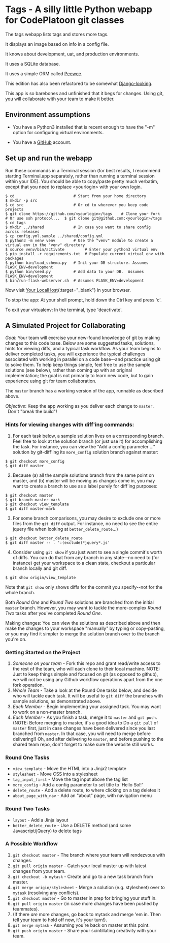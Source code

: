 # Tags - A silly little Python webapp for CodePlatoon git classes

The tags webapp lists tags and stores more tags.

It displays an image based on info in a config file.

It knows about development, uat, and production environments.

It uses a SQLite database.

It uses a simple ORM called [Peewee](https://github.com/coleifer/peewee).

This edition has also been refactored to be somewhat [Django-looking](http://charlesleifer.com/blog/structuring-flask-apps-a-how-to-for-those-coming-from-django/).

This app is so barebones and unfinished that it begs for changes.  Using git, you will collaborate with your team to make it better.

## Environment assumptions

- You have a Python3 installed that is recent enough to have the "-m" option for configuring virtual environments.

- You have a [GitHub](https://github.com) account.

## Set up and run the webapp

Run these commands in a Terminal session (for best results, I recommend starting Terminal.app separately, rather than running a terminal session within your IDE).  You should be able to copy/paste pretty much verbatim, except that you need to replace \<yourlogin\> with your own login.
```console
$ cd                          # Start from your home directory
$ mkdir -p src
$ cd src                      # Or cd to wherever you keep code projects
$ git clone https://github.com/<yourlogin>/tags    # Clone your fork
# Or use ssh protocol...  $ git clone git@github.com:<yourlogin>/tags
$ cd tags
$ mkdir ../shared             # In case you want to share config across releases
$ cp config.yml.sample ../shared/config.yml
$ python3 -m venv venv        # Use the "venv" module to create a virtual env in the "venv" directory
$ source venv/bin/activate         # Enter your python3 virtual env
$ pip install -r requirements.txt  # Populate current virtual env with packages
$ python bin/load_schema.py   # Init your DB structure. Assumes FLASK_ENV=development
$ python bin/seed.py          # Add data to your DB.  Assumes FLASK_ENV=development
$ bin/run-flask-webserver.sh  # Assumes FLASK_ENV=development
```
Now visit [Your LocalHost](http://localhost:5000){:target="_blank"} in your browser.

To stop the app: At your shell prompt, hold down the Ctrl key and press 'c'.

To exit your virtualenv: In the terminal, type 'deactivate'.

## A Simulated Project for Collaborating

*Goal*: Your team will exercise your new-found knowledge of git by making changes to this code base.  Below are some suggested tasks, solutions, hints for viewing diffs, and a typical task workflow.  As your team begins to deliver completed tasks, you will experience the typical challenges associated with working in parallel on a code base--and practice using git to solve them.  To help keep things simple, feel free to use the sample solutions (see below), rather than coming up with an original implementation; the goal is not primarily to learn new code, but to gain experience using git for team collaboration.

The ```master``` branch has a working version of the app, runnable as described above.

*Objective*: Keep the app working as you deliver each change to ```master```. &nbsp;&nbsp;Don't "break the build"!

### Hints for viewing changes with diff'ing commands:
1. For each task below, a sample solution lives on a corresponding branch.  Feel free to look at the solution branch (or just use it) for accomplishing the task.  For instance, you can view the "Add a config parameter ..." solution by git-diff'ing its ```more_config``` solution branch against master:
```
$ git checkout more_config
$ git diff master
```
2. Because (a) all the sample solutions branch from the same point on master, and (b) master will be moving as changes come in, you may want to create a branch to use as a label purely for diff'ing purposes:
```
$ git checkout master
$ git branch master-mark
$ git checkout view_template
$ git diff master-mark
```
3. For some branch comparisons, you may desire to exclude one or more files from the ```git diff``` output. For instance, no need to see the entire jquery file when looking at ```better_delete_route```...)
```
$ git checkout better_delete_route
$ git diff master -- . ':(exclude)*jquery*.js'
```
4. Consider using ```git show``` if you just want to see a single commit's worth of diffs.  You can do that from any branch in any state--no need to (for instance) get your workspace to a clean state, checkout a particular branch locally and git diff.
```
$ git show origin/view_template
```
Note that ```git show``` only shows diffs for the commit you specify--not for the whole branch.

Both *Round One* and *Round Two* solutions are branched from the initial ```master``` branch.  However, you may want to tackle the more-complex *Round Two* tasks after you've completed *Round One*.

Making changes:  You can view the solutions as described above and then make the changes to your workspace "manually" by typing or copy-pasting, or you may find it simpler to merge the solution branch over to the branch you're on.


### Getting Started on the Project

1. *Someone on your team* - Fork this repo and grant read/write access to the rest of the team, who will each clone to their local machine.  NOTE: Just to keep things simple and focused on git (as opposed to github), we will not be using any Github workflow operations apart from the one fork operation.
1. *Whole Team* - Take a look at the Round One tasks below, and decide who will tackle each task.  It will be useful to ```git diff``` the branches with sample solutions, as demonstrated above.
1. *Each Member* - Begin implementing your assigned task.  You may want to work on a non-master branch.
1. *Each Member* - As you finish a task, merge it to ```master``` and ```git push```.  (NOTE: Before merging to master, it's a good idea to Do a ```git pull``` of ```master``` first, just in case changes have been delivered since you last branched from ```master```. In that case, you will need to merge before delivering!)  Oh, and after delivering to ```master```, and before pushing to the shared team repo, don't forget to make sure the website still works.

### Round One Tasks
- ```view_template``` - Move the HTML into a Jinja2 template
- ```stylesheet``` - Move CSS into a stylesheet
- ```tag_input_first``` - Move the tag input above the tag list
- ```more_config``` - Add a config parameter to set title to 'Hello Sol!'
- ```delete_route``` - Add a delete route, to where clicking on a tag deletes it
- ```about_page_with_nav``` - Add an "about" page, with navigation menu

### Round Two Tasks
- ```layout``` - Add a Jinja layout
- ```better_delete_route``` - Use a DELETE method (and some Javascript/jQuery) to delete tags

### A Possible Workflow
1. ```git checkout master``` - The branch where your team will rendezvous with changes.
1. ```git pull origin master``` - Catch your local master up with latest changes from your team.
1. ```git checkout -b mytask``` - Create and go to a new task branch from master.
1. ```git merge origin/stylesheet``` - Merge a solution (e.g. stylesheet) over to ```mytask``` (resolving any conflicts).
1. ```git checkout master``` - Go to master in prep for bringing your stuff in.
1. ```git pull origin master``` (in case more changes have been pushed by teammates).
1. (If there *are* more changes, go back to mytask and merge 'em in.  Then tell your team to hold off now, it's your turn!).
1. ```git merge mytask``` - Assuming you're back on master at this point.
1. ```git push origin master``` - Share your scintillating creativity with your team.
